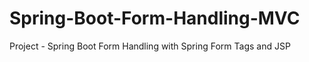 # Spring-Boot-Form-Handling-MVC
Project - Spring Boot Form Handling with  Spring Form Tags and JSP 
